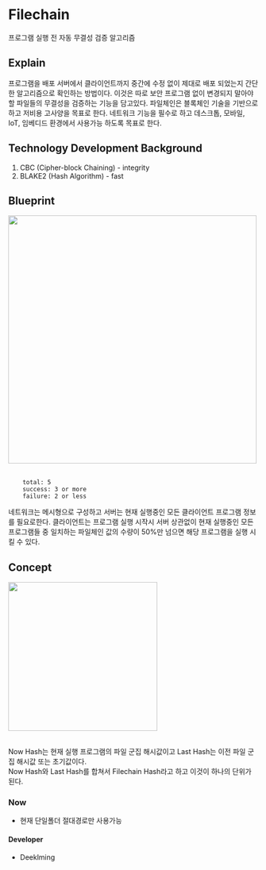 # Filechain
프로그램 실행 전 자동 무결성 검증 알고리즘

## Explain
프로그램을 배포 서버에서 클라이언트까지 중간에 수정 없이 제대로 배포 되었는지 간단한 알고리즘으로 확인하는 방법이다.
이것은 따로 보안 프로그램 없이 변경되지 말아야 할 파일들의 무결성을 검증하는 기능을 담고있다.
파일체인은 블록체인 기술을 기반으로 하고 저비용 고사양을 목표로 한다.
네트워크 기능을 필수로 하고 데스크톱, 모바일, IoT, 임베디드 환경에서 사용가능 하도록 목표로 한다.

## Technology Development Background
1. CBC (Cipher-block Chaining) - integrity
2. BLAKE2 (Hash Algorithm) - fast

## Blueprint
<div><img width="500" src="https://user-images.githubusercontent.com/71743128/170218506-62a171c4-8238-4152-91a2-193506ee4455.png"></img></div></br>

```
    total: 5
    success: 3 or more
    failure: 2 or less
```
네트워크는 메시형으로 구성하고 서버는 현재 실행중인 모든 클라이언트 프로그램 정보를 필요로한다.
클라이언트는 프로그램 실행 시작시 서버 상관없이 현재 실행중인 모든 프로그램들 중 일치하는 파일체인 값의 수량이 50%만 넘으면 해당 프로그램을 실행 시킬 수 있다.

## Concept
<div><img width="300" src=""></img></div></br>

Now Hash는 현재 실행 프로그램의 파일 군집 해시값이고 Last Hash는 이전 파일 군집 해시값 또는 초기값이다.   
Now Hash와 Last Hash를 합쳐서 Filechain Hash라고 하고 이것이 하나의 단위가 된다.   

### Now
* 현재 단일폴더 절대경로만 사용가능

#### Developer
* Deeklming
